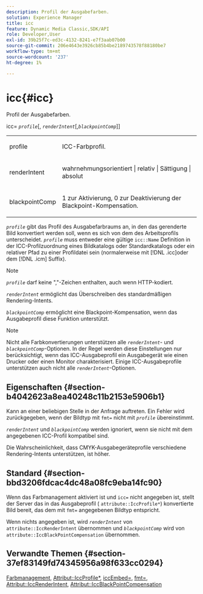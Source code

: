 ```yaml
---
description: Profil der Ausgabefarben.
solution: Experience Manager
title: icc
feature: Dynamic Media Classic,SDK/API
role: Developer,User
exl-id: 39b25f7c-ed3c-4132-8241-e7f3aab07b00
source-git-commit: 206e4643e3926cb85b4be2189743578f88180be7
workflow-type: tm+mt
source-wordcount: '237'
ht-degree: 1%

---
```


# icc{#icc}

Profil der Ausgabefarben.

icc= *`profile`*[, *`renderIntent`*[,*`blackpointComp`*]]

<table id="simpletable_DF1914FD351E4F2BA61372A52F0CFFBF"> 
 <tr class="strow"> 
  <td class="stentry"> <p><span class="codeph"> <span class="varname"> profile</span></span> </p></td> 
  <td class="stentry"> <p>ICC-Farbprofil. </p></td> 
 </tr> 
 <tr class="strow"> 
  <td class="stentry"> <p><span class="codeph"> <span class="varname"> renderIntent  </span> </span> </p></td> 
  <td class="stentry"> <p>wahrnehmungsorientiert | relativ | Sättigung | absolut </p></td> 
 </tr> 
 <tr class="strow"> 
  <td class="stentry"> <p><span class="codeph"> <span class="varname"> blackpointComp</span> </span> </p></td> 
  <td class="stentry"> <p>1 zur Aktivierung, 0 zur Deaktivierung der Blackpoint-Kompensation. </p></td> 
 </tr> 
</table>

*`profile`* gibt das Profil des Ausgabefarbraums an, in den das gerenderte Bild konvertiert werden soll, wenn es sich von dem des Arbeitsprofils unterscheidet. *`profile`* muss entweder eine gültige  `icc::Name` Definition in der ICC-Profilzuordnung eines Bildkatalogs oder Standardkatalogs oder ein relativer Pfad zu einer Profildatei sein (normalerweise mit  [!DNL .icc]oder dem  [!DNL .icm] Suffix).

>[!NOTE]
>
>*`profile`* darf keine &quot;,&quot;-Zeichen enthalten, auch wenn HTTP-kodiert.

*`renderIntent`* ermöglicht das Überschreiben des standardmäßigen Rendering-Intents.

*`blackpointComp`* ermöglicht eine Blackpoint-Kompensation, wenn das Ausgabeprofil diese Funktion unterstützt.

>[!NOTE]
>
>Nicht alle Farbkonvertierungen unterstützen alle *`renderIntent`*- und *`blackpointComp`*-Optionen. In der Regel werden diese Einstellungen nur berücksichtigt, wenn das ICC-Ausgabeprofil ein Ausgabegerät wie einen Drucker oder einen Monitor charakterisiert. Einige ICC-Ausgabeprofile unterstützen auch nicht alle *`renderIntent`*-Optionen.

## Eigenschaften {#section-b4042623a8ea40248c11b2153e5906b1}

Kann an einer beliebigen Stelle in der Anfrage auftreten. Ein Fehler wird zurückgegeben, wenn der Bildtyp mit `fmt=` nicht mit *`profile`* übereinstimmt.

*`renderIntent`* und  *`blackpointComp`* werden ignoriert, wenn sie nicht mit dem angegebenen ICC-Profil kompatibel sind.

Die Wahrscheinlichkeit, dass CMYK-Ausgabegeräteprofile verschiedene Rendering-Intents unterstützen, ist höher.

## Standard {#section-bbd3206fdcac4dc48a08fc9eba14fc90}

Wenn das Farbmanagement aktiviert ist und `icc=` nicht angegeben ist, stellt der Server das in das Ausgabeprofil ( `attribute::IccProfile*`) konvertierte Bild bereit, das dem mit `fmt=` angegebenen Bildtyp entspricht.

Wenn nichts angegeben ist, wird *`renderIntent`* von `attribute::IccRenderIntent` übernommen und *`blackpointComp`* wird von `attribute::IccBlackPointCompensation` übernommen.

## Verwandte Themen {#section-37ef83149fd74345956a98f633cc0294}

[Farbmanagement](../../../../../ir-api/http-protocol/image-rendering-api-ref/c-ir-http-protocol-ref/c-ir-http-protocol-syntax-and-features/c-ir-color-management.md#concept-7bac7c2c41be42c1b301eae80abe6b8d),  [Attribut::IccProfile*](../../../../../ir-api/material-cat/image-rendering-api-ref/c-ir-material-catalog/c-ir-attributes-reference/r-ir-iccprofilecmyk.md#reference-55aead2d924847ffbd1be4c46add7127),  [iccEmbed=](../../../../../ir-api/http-protocol/image-rendering-api-ref/c-ir-http-protocol-ref/c-ir-http-protocol-command-reference/r-ir-iccembed.md#reference-47a433138c7c4b29b9b29871b2491a7f),  [fmt=](../../../../../ir-api/http-protocol/image-rendering-api-ref/c-ir-http-protocol-ref/c-ir-http-protocol-command-reference/r-ir-fmt.md#reference-4c743f67d56b47c5b774fcc900ff758c),  [Attribut::IccRenderIntent](../../../../../ir-api/material-cat/image-rendering-api-ref/c-ir-material-catalog/c-ir-attributes-reference/r-ir-iccrenderintent.md#reference-3b80b7a4c25545a593c5076f318b5c40),  [Attribut::IccBlackPointCompensation](../../../../../ir-api/material-cat/image-rendering-api-ref/c-ir-material-catalog/c-ir-attributes-reference/r-ir-iccblackpointcompensation.md#reference-d939b0cdf6564baaa88deb1059e3b7f0)
